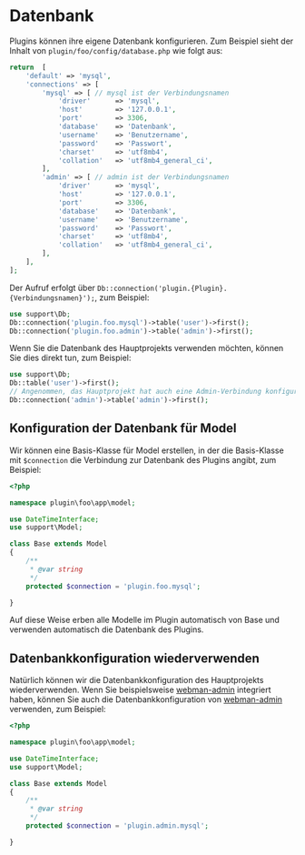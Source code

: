 # Datenbank
Plugins können ihre eigene Datenbank konfigurieren. Zum Beispiel sieht der Inhalt von `plugin/foo/config/database.php` wie folgt aus:

```php
return  [
    'default' => 'mysql',
    'connections' => [
        'mysql' => [ // mysql ist der Verbindungsnamen
            'driver'      => 'mysql',
            'host'        => '127.0.0.1',
            'port'        => 3306,
            'database'    => 'Datenbank',
            'username'    => 'Benutzername',
            'password'    => 'Passwort',
            'charset'     => 'utf8mb4',
            'collation'   => 'utf8mb4_general_ci',
        ],
        'admin' => [ // admin ist der Verbindungsnamen
            'driver'      => 'mysql',
            'host'        => '127.0.0.1',
            'port'        => 3306,
            'database'    => 'Datenbank',
            'username'    => 'Benutzername',
            'password'    => 'Passwort',
            'charset'     => 'utf8mb4',
            'collation'   => 'utf8mb4_general_ci',
        ],
    ],
];
```

Der Aufruf erfolgt über `Db::connection('plugin.{Plugin}.{Verbindungsnamen}');`, zum Beispiel:

```php
use support\Db;
Db::connection('plugin.foo.mysql')->table('user')->first();
Db::connection('plugin.foo.admin')->table('admin')->first();
```

Wenn Sie die Datenbank des Hauptprojekts verwenden möchten, können Sie dies direkt tun, zum Beispiel:

```php
use support\Db;
Db::table('user')->first();
// Angenommen, das Hauptprojekt hat auch eine Admin-Verbindung konfiguriert
Db::connection('admin')->table('admin')->first();
```

## Konfiguration der Datenbank für Model

Wir können eine Basis-Klasse für Model erstellen, in der die Basis-Klasse mit `$connection` die Verbindung zur Datenbank des Plugins angibt, zum Beispiel:

```php
<?php

namespace plugin\foo\app\model;

use DateTimeInterface;
use support\Model;

class Base extends Model
{
    /**
     * @var string
     */
    protected $connection = 'plugin.foo.mysql';

}
```

Auf diese Weise erben alle Modelle im Plugin automatisch von Base und verwenden automatisch die Datenbank des Plugins.

## Datenbankkonfiguration wiederverwenden
Natürlich können wir die Datenbankkonfiguration des Hauptprojekts wiederverwenden. Wenn Sie beispielsweise [webman-admin](https://www.workerman.net/plugin/82) integriert haben, können Sie auch die Datenbankkonfiguration von [webman-admin](https://www.workerman.net/plugin/82) verwenden, zum Beispiel:

```php
<?php

namespace plugin\foo\app\model;

use DateTimeInterface;
use support\Model;

class Base extends Model
{
    /**
     * @var string
     */
    protected $connection = 'plugin.admin.mysql';

}
```
